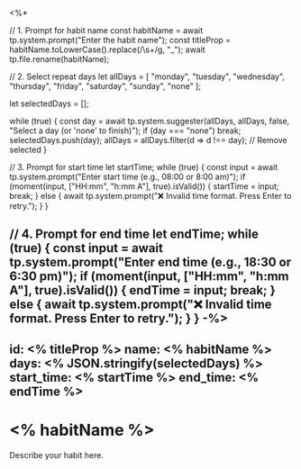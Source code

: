 <%*


// 1. Prompt for habit name
const habitName = await tp.system.prompt("Enter the habit name");
const titleProp = habitName.toLowerCase().replace(/\s+/g, "_");
await tp.file.rename(habitName);

// 2. Select repeat days
let allDays = [
	"monday", 
	"tuesday", 
	"wednesday", 
	"thursday", 
	"friday", 
	"saturday", 
	"sunday", 
	"none"
];

let selectedDays = [];

while (true) {
    const day = await tp.system.suggester(allDays, allDays, false, "Select a day (or 'none' to finish)");
    if (day === "none") break;
    selectedDays.push(day);
    allDays = allDays.filter(d => d !== day); // Remove selected
}

// 3. Prompt for start time
let startTime;
while (true) {
    const input = await tp.system.prompt("Enter start time (e.g., 08:00 or 8:00 am)");
    if (moment(input, ["HH:mm", "h:mm A"], true).isValid()) {
        startTime = input;
        break;
    } else {
        await tp.system.prompt("❌ Invalid time format. Press Enter to retry.");
    }
}

// 4. Prompt for end time
let endTime;
while (true) {
    const input = await tp.system.prompt("Enter end time (e.g., 18:30 or 6:30 pm)");
    if (moment(input, ["HH:mm", "h:mm A"], true).isValid()) {
        endTime = input;
        break;
    } else {
        await tp.system.prompt("❌ Invalid time format. Press Enter to retry.");
    }
}
-%>
---
id: <% titleProp %>
name: <% habitName %>
days:
<% JSON.stringify(selectedDays) %>
start_time: <% startTime %>
end_time: <% endTime %>
---
# <% habitName %>

Describe your habit here.

